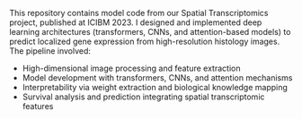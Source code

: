 This repository contains model code from our Spatial Transcriptomics project, published at ICIBM 2023. I designed and implemented deep learning architectures (transformers, CNNs, and attention-based models) to predict localized gene expression from high-resolution histology images. 
The pipeline involved:
- High-dimensional image processing and feature extraction
- Model development with transformers, CNNs, and attention mechanisms
- Interpretability via weight extraction and biological knowledge mapping
- Survival analysis and prediction integrating spatial transcriptomic features
